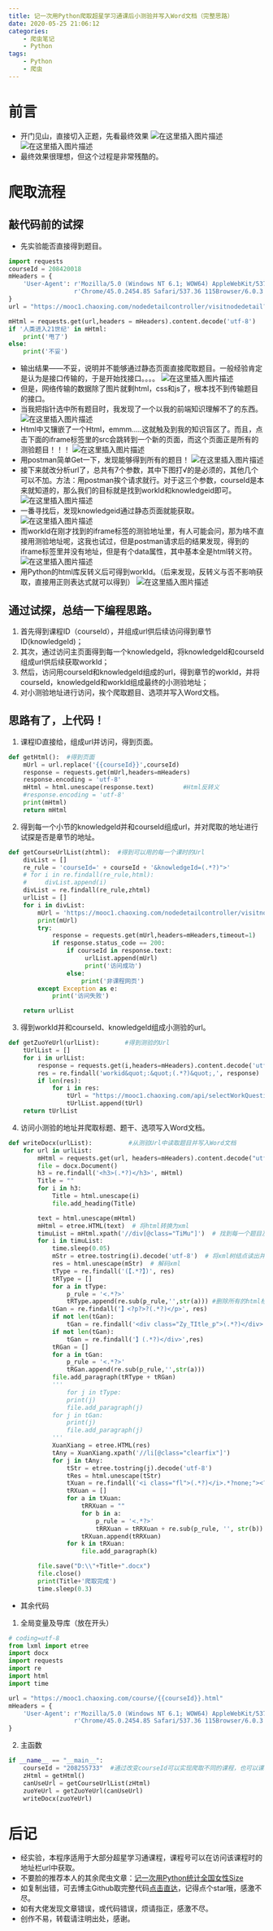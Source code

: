```yaml
---
title: 记一次用Python爬取超星学习通课后小测验并写入Word文档（完整思路）
date: 2020-05-25 21:06:12
categories:
	- 爬虫笔记
	- Python
tags:
	- Python
	- 爬虫
---
```


# 前言
- 开门见山，直接切入正题，先看最终效果
![在这里插入图片描述](https://img-blog.csdnimg.cn/20200525180742278.png?x-oss-process=image/watermark,type_ZmFuZ3poZW5naGVpdGk,shadow_10,text_aHR0cHM6Ly9ibG9nLmNzZG4ubmV0L3dlaXhpbl80NDM3MTg0Mg==,size_16,color_FFFFFF,t_70)![在这里插入图片描述](https://img-blog.csdnimg.cn/20200525180825108.png?x-oss-process=image/watermark,type_ZmFuZ3poZW5naGVpdGk,shadow_10,text_aHR0cHM6Ly9ibG9nLmNzZG4ubmV0L3dlaXhpbl80NDM3MTg0Mg==,size_16,color_FFFFFF,t_70)
- 最终效果很理想，但这个过程是非常残酷的。

# 爬取流程
## 敲代码前的试探
- 先实验能否直接得到题目。

```python
import requests
courseId = 208420018
mHeaders = {
    'User-Agent': r'Mozilla/5.0 (Windows NT 6.1; WOW64) AppleWebKit/537.36 (KHTML, like Gecko) '
                  r'Chrome/45.0.2454.85 Safari/537.36 115Browser/6.0.3'
}
url = "https://mooc1.chaoxing.com/nodedetailcontroller/visitnodedetail?courseId=208255733&knowledgeId=263215264"

mHtml = requests.get(url,headers = mHeaders).content.decode('utf-8')
if '人类进入21世纪' in mHtml:
    print('甩了')
else:
    print('不妥')
```
- 输出结果——不妥，说明并不能够通过静态页面直接爬取题目。一般经验肯定是认为是接口传输的，于是开始找接口。。。。
![在这里插入图片描述](https://img-blog.csdnimg.cn/20200525194057244.png?x-oss-process=image/watermark,type_ZmFuZ3poZW5naGVpdGk,shadow_10,text_aHR0cHM6Ly9ibG9nLmNzZG4ubmV0L3dlaXhpbl80NDM3MTg0Mg==,size_16,color_FFFFFF,t_70)
- 但是，网络传输的数据除了图片就剩html，css和js了，根本找不到传输题目的接口。
- 当我把指针选中所有题目时，我发现了一个以我的前端知识理解不了的东西。
![在这里插入图片描述](https://img-blog.csdnimg.cn/20200525194727373.png?x-oss-process=image/watermark,type_ZmFuZ3poZW5naGVpdGk,shadow_10,text_aHR0cHM6Ly9ibG9nLmNzZG4ubmV0L3dlaXhpbl80NDM3MTg0Mg==,size_16,color_FFFFFF,t_70)
- Html中又镶嵌了一个Html，emmm.....这就触及到我的知识盲区了。而且，点击下面的iframe标签里的src会跳转到一个新的页面，而这个页面正是所有的测验题目！！！
![在这里插入图片描述](https://img-blog.csdnimg.cn/20200525194957159.png?x-oss-process=image/watermark,type_ZmFuZ3poZW5naGVpdGk,shadow_10,text_aHR0cHM6Ly9ibG9nLmNzZG4ubmV0L3dlaXhpbl80NDM3MTg0Mg==,size_16,color_FFFFFF,t_70)
- 用postman简单Get一下，发现能够得到所有的题目！
![在这里插入图片描述](https://img-blog.csdnimg.cn/20200525195204505.png?x-oss-process=image/watermark,type_ZmFuZ3poZW5naGVpdGk,shadow_10,text_aHR0cHM6Ly9ibG9nLmNzZG4ubmV0L3dlaXhpbl80NDM3MTg0Mg==,size_16,color_FFFFFF,t_70)
- 接下来就改分析url了，总共有7个参数，其中下图打√的是必须的，其他几个可以不加。方法：用postman挨个请求就行。对于这三个参数，courseId是本来就知道的，那么我们的目标就是找到workId和knowledgeid即可。
![在这里插入图片描述](https://img-blog.csdnimg.cn/20200525195515841.png?x-oss-process=image/watermark,type_ZmFuZ3poZW5naGVpdGk,shadow_10,text_aHR0cHM6Ly9ibG9nLmNzZG4ubmV0L3dlaXhpbl80NDM3MTg0Mg==,size_16,color_FFFFFF,t_70)
- 一番寻找后，发现knowledgeid通过静态页面就能获取。
![在这里插入图片描述](https://img-blog.csdnimg.cn/202005252001593.png?x-oss-process=image/watermark,type_ZmFuZ3poZW5naGVpdGk,shadow_10,text_aHR0cHM6Ly9ibG9nLmNzZG4ubmV0L3dlaXhpbl80NDM3MTg0Mg==,size_16,color_FFFFFF,t_70)
- 而workId在刚才找到的iframe标签的测验地址里，有人可能会问，那为啥不直接用测验地址呢，这我也试过，但是postman请求后的结果发现，得到的iframe标签里并没有地址，但是有个data属性，其中基本全是html转义符。
![在这里插入图片描述](https://img-blog.csdnimg.cn/20200525200557642.png)
- 用Python的html库反转义后可得到workId。（后来发现，反转义与否不影响获取，直接用正则表达式就可以得到）
![在这里插入图片描述](https://img-blog.csdnimg.cn/20200525200851250.png?x-oss-process=image/watermark,type_ZmFuZ3poZW5naGVpdGk,shadow_10,text_aHR0cHM6Ly9ibG9nLmNzZG4ubmV0L3dlaXhpbl80NDM3MTg0Mg==,size_16,color_FFFFFF,t_70)
## 通过试探，总结一下编程思路。
1. 首先得到课程ID（courseId），并组成url供后续访问得到章节ID(knowledgeId)；
2. 其次，通过访问主页面得到每一个knowledgeId，将knowledgeId和courseId组成url供后续获取workId；
3. 然后，访问用courseId和knowledgeId组成的url，得到章节的workId，并将courseId，knowledgeId和workId组成最终的小测验地址；
4. 对小测验地址进行访问，挨个爬取题目、选项并写入Word文档。
## 思路有了，上代码！
1. 课程ID直接给，组成url并访问，得到页面。

```python
def getHtml():  #得到页面
    mUrl = url.replace('{{courseId}}',courseId)
    response = requests.get(mUrl,headers=mHeaders)
    response.encoding = 'utf-8'
    mHtml = html.unescape(response.text)        #Html反转义
    #response.encoding = 'utf-8'
    print(mHtml)
    return mHtml
```
2. 得到每一个小节的knowledgeId并和courseId组成url，并对爬取的地址进行试探是否是章节的地址。

```python
def getCourseUrlList(zhtml):  #得到可以用的每一个课时的Url
    divList = []
    re_rule = 'courseId=' + courseId + '&knowledgeId=(.*?)">'
    # for i in re.findall(re_rule,html):
    #     divList.append(i)
    divList = re.findall(re_rule,zhtml)
    urlList = []
    for i in divList:
        mUrl = 'https://mooc1.chaoxing.com/nodedetailcontroller/visitnodedetail?courseId='+courseId+'&knowledgeId='+i
        print(mUrl)
        try:
            response = requests.get(mUrl,headers=mHeaders,timeout=1)
            if response.status_code == 200:
                if courseId in response.text:
                     urlList.append(mUrl)
                     print('访问成功')
                else:
                    print('非课程网页')
        except Exception as e:
            print('访问失败')

    return urlList
```
3. 得到workId并和courseId、knowledgeId组成小测验的url。

```python
def getZuoYeUrl(urlList):       #得到测验的Url
    tUrlList = []
    for i in urlList:
        response = requests.get(i,headers=mHeaders).content.decode('utf-8')
        res = re.findall('workid&quot;:&quot;(.*?)&quot;,', response)
        if len(res):
            for i in res:
                tUrl = "https://mooc1.chaoxing.com/api/selectWorkQuestion?workId="+i+"&ut=null&classId=0&courseId="+courseId
                tUrlList.append(tUrl)
    return tUrlList
```
4. 访问小测验的地址并爬取标题、题干、选项写入Word文档。

```python
def writeDocx(urlList):          #从测验Url中读取题目并写入Word文档
    for url in urlList:
        mHtml = requests.get(url, headers=mHeaders).content.decode("utf-8")
        file = docx.Document()
        h3 = re.findall('<h3>(.*?)</h3>', mHtml)
        Title = ""
        for i in h3:
            Title = html.unescape(i)
            file.add_heading(Title)

        text = html.unescape(mHtml)
        mHtml = etree.HTML(text)  # 将html转换为xml
        timuList = mHtml.xpath('//div[@class="TiMu"]')  # 找到每一个题目及其所有选项
        for i in timuList:
            time.sleep(0.05)
            mStr = etree.tostring(i).decode('utf-8')  # 将xml树结点读出并转换为utf-8格式
            res = html.unescape(mStr)  # 解码xml
            tType = re.findall('(【.*?】)', res)
            tRType = []
            for a in tType:
                p_rule = '<.*?>'	
                tRType.append(re.sub(p_rule,'',str(a)))	#删除所有的html标签
            tGan = re.findall('】<?p?>?(.*?)</p>', res)
            if not len(tGan):
                tGan = re.findall('<div class="Zy_TItle_p">(.*?)</div>', res)
            if not len(tGan):
                tGan = re.findall('】(.*?)</div>',res)
            tRGan = []
            for a in tGan:
                p_rule = '<.*?>'
                tRGan.append(re.sub(p_rule,'',str(a)))
            file.add_paragraph(tRType + tRGan)
            '''
                for j in tType:
                print(j)
                file.add_paragraph(j)
            for j in tGan:
                print(j)
                file.add_paragraph(j)
            '''
            XuanXiang = etree.HTML(res)
            tAny = XuanXiang.xpath('//li[@class="clearfix"]')
            for j in tAny:
                tStr = etree.tostring(j).decode('utf-8')
                tRes = html.unescape(tStr)
                tXuan = re.findall('<i class="fl">(.*?)</i>.*?none;"><?p?>?(.*?)<?/?p?>?</a></li>', tRes)
                tRXuan = []
                for a in tXuan:
                    tRRXuan = ""
                    for b in a:
                        p_rule = '<.*?>'
                        tRRXuan = tRRXuan + re.sub(p_rule, '', str(b))
                    tRXuan.append(tRRXuan)
                for k in tRXuan:
                    file.add_paragraph(k)

        file.save("D:\\"+Title+".docx")
        file.close()	
        print(Title+'爬取完成')
        time.sleep(0.3)
```
- 其余代码
1. 全局变量及导库（放在开头）

```python
# coding=utf-8
from lxml import etree
import docx
import requests
import re
import html
import time

url = "https://mooc1.chaoxing.com/course/{{courseId}}.html"
mHeaders = {
    'User-Agent': r'Mozilla/5.0 (Windows NT 6.1; WOW64) AppleWebKit/537.36 (KHTML, like Gecko) '
                  r'Chrome/45.0.2454.85 Safari/537.36 115Browser/6.0.3'
}
```

2. 主函数

```python
if __name__ == "__main__":
    courseId = "208255733"	#通过改变courseId可以实现爬取不同的课程，也可以课程号自加循环爬取，但课程量太大，就不一一编写。
    zHtml = getHtml()
    canUseUrl = getCourseUrlList(zHtml)
    zuoYeUrl = getZuoYeUrl(canUseUrl)
    writeDocx(zuoYeUrl)
```

# 后记
- 经实验，本程序适用于大部分超星学习通课程，课程号可以在访问该课程时的地址栏url中获取。
- 不要脸的推荐本人的其余爬虫文章：[记一次用Python统计全国女性Size](https://blog.csdn.net/weixin_44371842/article/details/105133663)
- 如复制出错，可去博主Github取完整代码[点击直达](https://github.com/lrffun/My_Python/tree/master/GetProblemSets)，记得点个star哦，感激不尽。
- 如有大佬发现文章错误，或代码错误，烦请指正，感激不尽。
- 创作不易，转载请注明出处，感谢。
